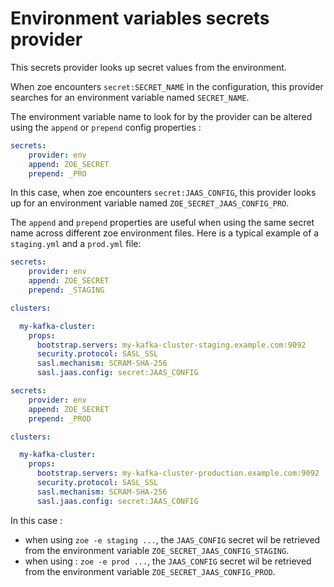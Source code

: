 # Environment variables secrets provider

This secrets provider looks up secret values from the environment.

When zoe encounters `secret:SECRET_NAME` in the configuration, this provider searches for an environment variable named `SECRET_NAME`.

The environment variable name to look for by the provider can be altered using the `append` or `prepend` config properties :

```yaml
secrets:
    provider: env
    append: ZOE_SECRET
    prepend: _PRO
```

In this case, when zoe encounters `secret:JAAS_CONFIG`, this provider looks up for an environment variable named `ZOE_SECRET_JAAS_CONFIG_PRO`.

The `append` and `prepend` properties are useful when using the same secret name across different zoe environment files. Here is a typical example of a `staging.yml` and a `prod.yml` file:

```yaml tab="staging.yml"
secrets:
    provider: env
    append: ZOE_SECRET
    prepend: _STAGING

clusters:

  my-kafka-cluster:
    props:
      bootstrap.servers: my-kafka-cluster-staging.example.com:9092
      security.protocol: SASL_SSL
      sasl.mechanism: SCRAM-SHA-256
      sasl.jaas.config: secret:JAAS_CONFIG
```

```yaml tab="prod.yml"
secrets:
    provider: env
    append: ZOE_SECRET
    prepend: _PROD

clusters:

  my-kafka-cluster:
    props:
      bootstrap.servers: my-kafka-cluster-production.example.com:9092
      security.protocol: SASL_SSL
      sasl.mechanism: SCRAM-SHA-256
      sasl.jaas.config: secret:JAAS_CONFIG
```

In this case :

- when using `zoe -e staging ...`, the `JAAS_CONFIG` secret wil be retrieved from the environment variable `ZOE_SECRET_JAAS_CONFIG_STAGING`.
- when using : `zoe -e prod ...`, the `JAAS_CONFIG` secret wil be retrieved from the environment variable `ZOE_SECRET_JAAS_CONFIG_PROD`.
